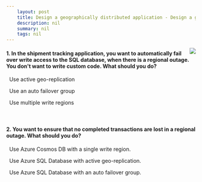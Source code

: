 ```yaml
---
    layout: post
    title: Design a geographically distributed application - Design a geographically distributed data architecture
    description: nil
    summary: nil
    tags: nil
---
```



 <a target="_blank" href="https://docs.microsoft.com/en-us/learn/modules/design-a-geographically-distributed-application/5-geo-distributed-data/"><i class="fas fa-external-link-alt"></i> </a>
 <img align="right" src="https://docs.microsoft.com/en-us/learn/achievements/design-geographically-distributed-application-social.png">
####  1. In the shipment tracking application, you want to automatically fail over write access to the SQL database, when there is a regional outage. You don't want to write custom code. What should you do?


<i class='far fa-square'></i> &nbsp;&nbsp;Use active geo-replication

<i class='fas fa-check-square' style='color: Dodgerblue;'></i> &nbsp;&nbsp;Use an auto failover group

<i class='far fa-square'></i> &nbsp;&nbsp;Use multiple write regions
<br />
<br />
<br />

####  2. You want to ensure that no completed transactions are lost in a regional outage. What should you do?


<i class='fas fa-check-square' style='color: Dodgerblue;'></i> &nbsp;&nbsp;Use Azure Cosmos DB with a single write region.

<i class='far fa-square'></i> &nbsp;&nbsp;Use Azure SQL Database with active geo-replication.

<i class='far fa-square'></i> &nbsp;&nbsp;Use Azure SQL Database with an auto failover group.
<br />
<br />
<br />
